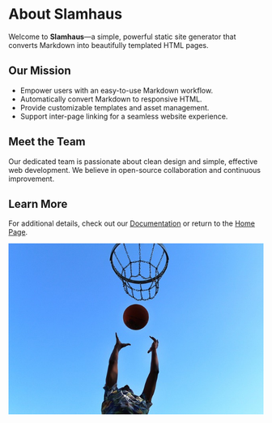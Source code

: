 # About Slamhaus

Welcome to **Slamhaus**—a simple, powerful static site generator that converts Markdown into beautifully templated HTML pages.

## Our Mission

- Empower users with an easy-to-use Markdown workflow.
- Automatically convert Markdown to responsive HTML.
- Provide customizable templates and asset management.
- Support inter-page linking for a seamless website experience.

## Meet the Team

Our dedicated team is passionate about clean design and simple, effective web development. We believe in open-source collaboration and continuous improvement.

## Learn More

For additional details, check out our [Documentation](documentation.md) or return to the [Home Page](index.md).

![Team Image](assets/images/awesome-image.jpg)
